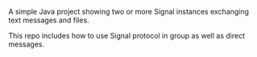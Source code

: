 A simple Java project showing two or more Signal instances exchanging text
messages and files.

This repo includes how to use Signal protocol in group as well as direct messages.

